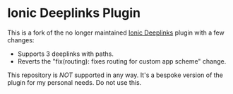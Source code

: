 Ionic Deeplinks Plugin
======

This is a fork of the no longer maintained [Ionic Deeplinks](https://github.com/ionic-team/ionic-plugin-deeplinks) plugin with a few changes:

* Supports 3 deeplinks with paths.
* Reverts the "fix(routing): fixes routing for custom app scheme" change.

This repository is *NOT* supported in any way. It's a bespoke version of the plugin for my personal needs. Do not use this.
